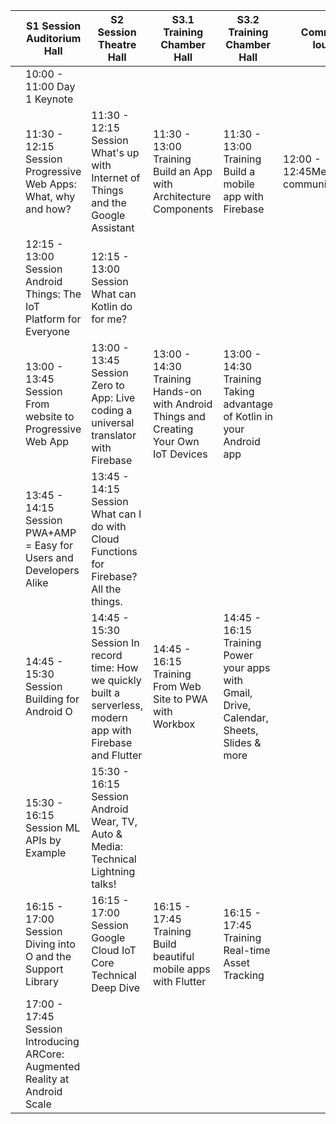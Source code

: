 |   | S1  Session  Auditorium Hall                                                 | S2  Session  Theatre Hall                                                                                     | S3.1  Training  Chamber Hall                                                          | S3.2  Training  Chamber Hall                                                              | Community lounge                         |
|---|----------------------------------------------------------------------------|-------------------------------------------------------------------------------------------------------------|-------------------------------------------------------------------------------------|-----------------------------------------------------------------------------------------|------------------------------------------|
|   | 10:00 - 11:00     Day 1 Keynote                                            |                                                                                                             |                                                                                     |                                                                                         |                                          |
|   | 11:30 - 12:15     Session  Progressive Web Apps: What, why and how?               | 11:30 - 12:15    Session What's up with Internet of Things and the Google Assistant                              | 11:30 - 13:00 Training Build an App with Architecture Components                      | 11:30 - 13:00 Training Build a mobile app with Firebase                                   | 12:00 - 12:45MeetupDACH community meetup |
|   | 12:15 - 13:00  Session Android Things: The IoT Platform for Everyone          | 12:15 - 13:00    Session What can Kotlin do for me?                                                              |                                                                                     |                                                                                         |                                          |
|   | 13:00 - 13:45  Session From website to Progressive Web App                    | 13:00 - 13:45 Session Zero to App: Live coding a universal translator with Firebase                           | 13:00 - 14:30 Training Hands-on with Android Things and Creating Your Own IoT Devices | 13:00 - 14:30 Training Taking advantage of Kotlin in your Android app                     |                                          |
|   | 13:45 - 14:15  Session PWA+AMP = Easy for Users and Developers Alike          | 13:45 - 14:15 Session What can I do with Cloud Functions for Firebase? All the things.                        |                                                                                     |                                                                                         |                                          |
|   | 14:45 - 15:30  Session Building for Android O                                 | 14:45 - 15:30 Session In record time: How we quickly built a serverless, modern app with Firebase and Flutter | 14:45 - 16:15 Training From Web Site to PWA with Workbox                              | 14:45 - 16:15 Training Power your apps with Gmail, Drive, Calendar, Sheets, Slides & more |                                          |
|   | 15:30 - 16:15  Session ML APIs by Example                                     | 15:30 - 16:15 Session Android Wear, TV, Auto & Media: Technical Lightning talks!                              |                                                                                     |                                                                                         |                                          |
|   | 16:15 - 17:00 Session Diving into O and the Support Library                  | 16:15 - 17:00 Session Google Cloud IoT Core Technical Deep Dive                                               | 16:15 - 17:45 Training Build beautiful mobile apps with Flutter                       | 16:15 - 17:45 Training Real-time Asset Tracking                                           |                                          |
|   | 17:00 - 17:45 Session Introducing ARCore: Augmented Reality at Android Scale |                                                                                                             |                                                                                     |                                                                                         |                                          |
